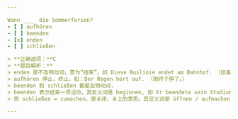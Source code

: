 ```yaml
---

Wann ____ die Sommerferien?
- [ ] aufhören 
- [ ] beenden
- [x] enden
- [ ] schließen

> **正确选项：**C  
> **题目解析：**    
> enden 是不及物动词，意为“结束”。如 Diese Buslinie endet am Bahnhof. （这条公交汽车的终点是火车站。）  
> aufhören 停止，终止，如：Der Regen hört auf. （雨终于停了。）  
> beenden 和 schließen 都是及物动词.  
> beenden 表示结束一项活动，其反义词是 beginnen, 如 Er beendete sein Studium an der Uni. （他结束大学的学业。）  
> 而 schließen = zumachen，是关闭，关上的意思。其反义词是 öffnen / aufmachen, 如 Schließen Sie bitte die Tür! （请把门关上！）

---
```

